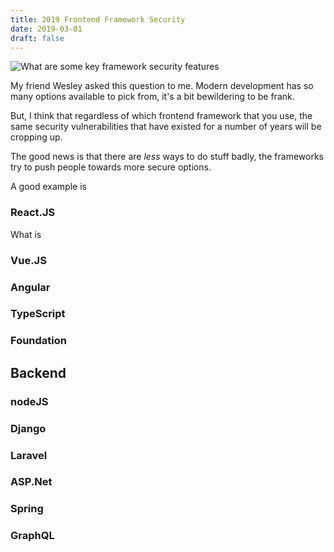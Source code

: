 ```yaml
---
title: 2019 Frontend Framework Security
date: 2019-03-01
draft: false
---
```


![What are some key framework security features](../../img/posts/2019-mar6-wes.PNG)

My friend Wesley asked this question to me. Modern  development has so many options available to pick from, it's a bit bewildering to be frank.

But, I think that regardless of which frontend framework that you use, the same security vulnerabilities that have existed for a number of years will be cropping up.

The good news is that there are _less_ ways to do stuff badly, the frameworks try to push people towards more secure options.

A good example is 

### React.JS
What is 

### Vue.JS
### Angular
### TypeScript
### Foundation

## Backend

### nodeJS
### Django
### Laravel
### ASP.Net
### Spring
### GraphQL